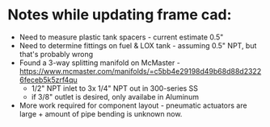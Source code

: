 
# Notes while updating frame cad:

- Need to measure plastic tank spacers - current estimate 0.5"
- Need to determine fittings on fuel & LOX tank - assuming 0.5" NPT, but that's probably wrong
- Found a 3-way splitting manifold on McMaster - https://www.mcmaster.com/manifolds/=c5bb4e29198d49b68d88d23226feceb5k5zrf4qu
	- 1/2" NPT inlet to 3x 1/4" NPT out in 300-series SS
	- if 3/8" outlet is desired, only availabe in Aluminum
- More work required for component layout - pneumatic actuators are large + amount of pipe bending is unknown now.